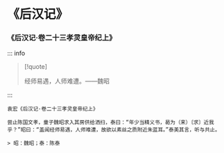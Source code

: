 # 《后汉记》

### 《后汉记·卷二十三孝灵皇帝纪上》

::: info

> [!quote]
>
> 经师易遇，人师难遭。——魏昭

:::

```
袁宏《后汉记·卷二十三孝灵皇帝纪上》

尝止陈国文孝，童子魏昭求入其房供给洒扫，泰曰：“年少当精义书，曷为（来）〔求〕近我乎？”昭曰：“盖闻经师易遇，人师难遭，故欲以素丝之质附近朱蓝耳。”泰美其言，听与共止。

> 昭：魏昭；泰：陈泰
```
